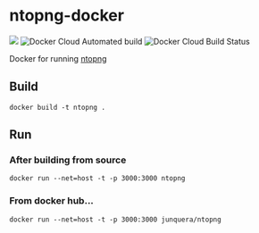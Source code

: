 # ntopng-docker
[![](https://img.shields.io/docker/pulls/junquera/ntopng.svg?style=plastic)](https://hub.docker.com/r/junquera/ntopng)
![Docker Cloud Automated build](https://img.shields.io/docker/cloud/automated/junquera/ntopng.svg)
![Docker Cloud Build Status](https://img.shields.io/docker/cloud/build/junquera/ntopng.svg)

Docker for running [ntopng](https://github.com/ntop/ntopng)

## Build

```
docker build -t ntopng .
```

## Run

### After building from source

```
docker run --net=host -t -p 3000:3000 ntopng
```

### From docker hub...

```
docker run --net=host -t -p 3000:3000 junquera/ntopng
```
